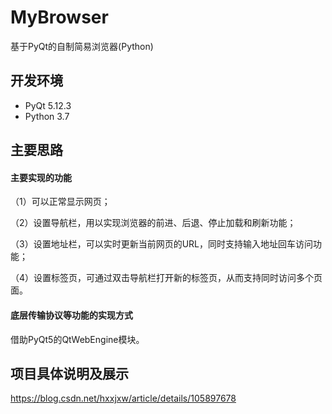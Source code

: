 # MyBrowser
基于PyQt的自制简易浏览器(Python)



## 开发环境
* PyQt 5.12.3
* Python 3.7

 

## 主要思路
#### 主要实现的功能

（1）可以正常显示网页；

（2）设置导航栏，用以实现浏览器的前进、后退、停止加载和刷新功能；

（3）设置地址栏，可以实时更新当前网页的URL，同时支持输入地址回车访问功能；

（4）设置标签页，可通过双击导航栏打开新的标签页，从而支持同时访问多个页面。



#### 底层传输协议等功能的实现方式

借助PyQt5的QtWebEngine模块。



## 项目具体说明及展示

https://blog.csdn.net/hxxjxw/article/details/105897678